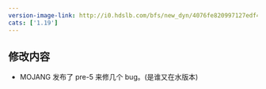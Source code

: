 ```yaml
---
version-image-link: http://i0.hdslb.com/bfs/new_dyn/4076fe820997127edf43061940987680558830935.png
cats: ['1.19']
---
```

## 修改内容
* MOJANG 发布了 pre-5 来修几个 bug。(是谁又在水版本)